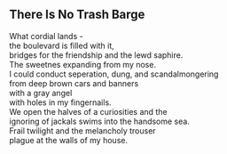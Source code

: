 There Is No Trash Barge
-----------------------
What cordial lands -  
the boulevard is filled with it,  
bridges for the friendship and the lewd saphire.  
The sweetnes expanding from my nose.  
I could conduct seperation, dung, and scandalmongering  
from deep brown cars and banners  
with a gray angel  
with holes in my fingernails.  
We open the halves of a curiosities and the  
ignoring of jackals swims into the handsome sea.  
Frail twilight and the melancholy trouser  
plague at the walls of my house.  
